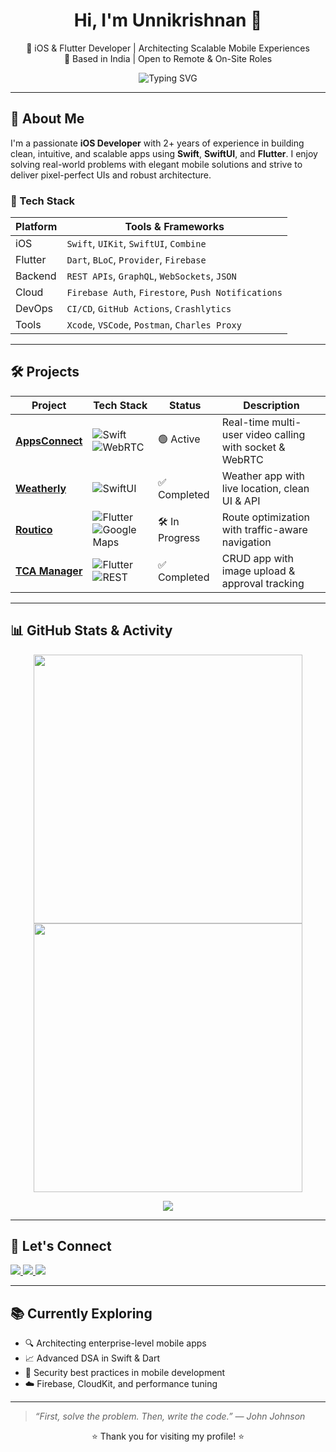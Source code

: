 <h1 align="center">Hi, I'm Unnikrishnan 👋</h1>

<p align="center">
🚀 iOS & Flutter Developer | Architecting Scalable Mobile Experiences<br>
📍 Based in India | Open to Remote & On-Site Roles
</p>

<p align="center">
  <img src="https://readme-typing-svg.demolab.com?font=Fira+Code&size=20&duration=3000&pause=1000&center=true&width=500&lines=Mobile+Developer+%7C+iOS+%7C+Flutter;Clean+Code+Advocate;Open+Source+Contributor;Always+Learning+%F0%9F%93%9A" alt="Typing SVG" />
</p>

---

## 💼 About Me

I'm a passionate **iOS Developer** with 2+ years of experience in building clean, intuitive, and scalable apps using **Swift**, **SwiftUI**, and **Flutter**. I enjoy solving real-world problems with elegant mobile solutions and strive to deliver pixel-perfect UIs and robust architecture.

### 🧰 Tech Stack

| Platform | Tools & Frameworks |
|----------|--------------------|
| iOS      | `Swift`, `UIKit`, `SwiftUI`, `Combine` |
| Flutter  | `Dart`, `BLoC`, `Provider`, `Firebase` |
| Backend  | `REST APIs`, `GraphQL`, `WebSockets`, `JSON` |
| Cloud    | `Firebase Auth`, `Firestore`, `Push Notifications` |
| DevOps   | `CI/CD`, `GitHub Actions`, `Crashlytics` |
| Tools    | `Xcode`, `VSCode`, `Postman`, `Charles Proxy` |

---

## 🛠️ Projects

| Project | Tech Stack | Status | Description |
|--------|------------|--------|-------------|
| [**AppsConnect**](https://github.com/uk1241) | ![Swift](https://img.shields.io/badge/Swift-orange?logo=swift&style=flat) ![WebRTC](https://img.shields.io/badge/WebRTC-blue?style=flat) | 🟢 Active | Real-time multi-user video calling with socket & WebRTC |
| [**Weatherly**](https://github.com/uk1241) | ![SwiftUI](https://img.shields.io/badge/SwiftUI-purple?logo=swift&style=flat) | ✅ Completed | Weather app with live location, clean UI & API |
| [**Routico**](https://github.com/uk1241) | ![Flutter](https://img.shields.io/badge/Flutter-02569B?logo=flutter&style=flat) ![Google Maps](https://img.shields.io/badge/Google%20Maps-red?logo=googlemaps&style=flat) | 🛠️ In Progress | Route optimization with traffic-aware navigation |
| [**TCA Manager**](https://github.com/uk1241) | ![Flutter](https://img.shields.io/badge/Flutter-02569B?logo=flutter&style=flat) ![REST](https://img.shields.io/badge/REST-29ABE2?style=flat) | ✅ Completed | CRUD app with image upload & approval tracking |

---

## 📊 GitHub Stats & Activity

<p align="center">
  <img src="https://github-readme-stats.vercel.app/api?username=uk1241&show_icons=true&theme=tokyonight" width="430" />
  <img src="https://github-readme-streak-stats.herokuapp.com/?user=uk1241&theme=tokyonight" width="430" />
</p>

<p align="center">
  <img src="https://github-contribution-graph.vercel.app/?username=uk1241&theme=react-dark&hide_border=true&radius=10&size=12" />
</p>

---

## 🔗 Let's Connect

<p align="left">
  <a href="https://www.linkedin.com/in/r-unnikrishnan/" target="_blank">
    <img src="https://img.shields.io/badge/LinkedIn-blue?logo=linkedin&style=for-the-badge" />
  </a>
  <a href="mailto:unnivr011@gmail.com">
    <img src="https://img.shields.io/badge/Gmail-red?logo=gmail&style=for-the-badge" />
  </a>
  <a href="https://github.com/uk1241/resume">
    <img src="https://img.shields.io/badge/Resume-animated-orange?style=for-the-badge&logo=readme&logoColor=white" />
  </a>
</p>

---

## 📚 Currently Exploring

- 🔍 Architecting enterprise-level mobile apps
- 📈 Advanced DSA in Swift & Dart
- 🔐 Security best practices in mobile development
- ☁️ Firebase, CloudKit, and performance tuning

---

> _“First, solve the problem. Then, write the code.” — John Johnson_

<p align="center">⭐️ Thank you for visiting my profile! ⭐️</p>
